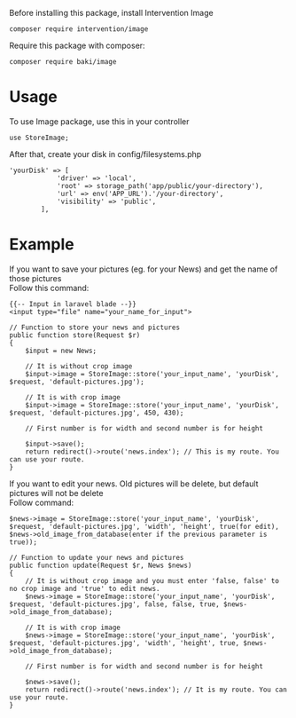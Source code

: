 Before installing this package, install Intervention Image
```
composer require intervention/image
```
Require this package with composer:
```
composer require baki/image
```
# Usage
To use Image package, use this in your controller
```
use StoreImage;
```
After that, create your disk in config/filesystems.php
```
'yourDisk' => [
            'driver' => 'local',
            'root' => storage_path('app/public/your-directory'),
            'url' => env('APP_URL').'/your-directory',
            'visibility' => 'public',
        ],
```
# Example
If you want to save your pictures (eg. for your News) and get the name of those pictures <br/>
Follow this command:
```
{{-- Input in laravel blade --}}
<input type="file" name="your_name_for_input">

// Function to store your news and pictures
public function store(Request $r)
{
    $input = new News;
    
    // It is without crop image
    $input->image = StoreImage::store('your_input_name', 'yourDisk', $request, 'default-pictures.jpg');
    
    // It is with crop image
    $input->image = StoreImage::store('your_input_name', 'yourDisk', $request, 'default-pictures.jpg', 450, 430);
    
    // First number is for width and second number is for height
    
    $input->save();
    return redirect()->route('news.index'); // This is my route. You can use your route.
}
```

If you want to edit your news. Old pictures will be delete, but default pictures will not be delete <br/>
Follow command:
```
$news->image = StoreImage::store('your_input_name', 'yourDisk', $request, 'default-pictures.jpg', 'width', 'height', true(for edit), $news->old_image_from_database(enter if the previous parameter is true));

// Function to update your news and pictures
public function update(Request $r, News $news)
{
    // It is without crop image and you must enter 'false, false' to no crop image and 'true' to edit news.
    $news->image = StoreImage::store('your_input_name', 'yourDisk', $request, 'default-pictures.jpg', false, false, true, $news->old_image_from_database);
    
    // It is with crop image
    $news->image = StoreImage::store('your_input_name', 'yourDisk', $request, 'default-pictures.jpg', 'width', 'height', true, $news->old_image_from_database);
    
    // First number is for width and second number is for height
    
    $news->save();
    return redirect()->route('news.index'); // It is my route. You can use your route.
}
```

